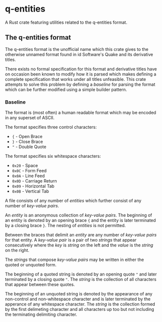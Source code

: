 # q-entities
A Rust crate featuring utilities related to the q-entities format.

## The q-entities format
The q-entities format is the unofficial name which this crate gives to the otherwise unnamed format found in id Software's Quake and its derivative titles.

There exists no formal specification for this format and derivative titles have on occasion been known to modify how it is parsed which makes defining a complete specification that works under all titles unfeasible.
This crate attempts to solve this problem by defining a _baseline_ for parsing the format which can be further modified using a simple builder pattern.

### Baseline
The format is (most often) a human readable format which may be encoded in any superset of ASCII.

The format specifies three control characters:
* `{` - Open Brace
* `}` - Close Brace
* `"` - Double Quote

The format specifies six whitespace characters:
* `0x20` - Space
* `0x0C` - Form Feed
* `0x0A` - Line Feed
* `0x0D` - Carriage Return
* `0x09` - Horizontal Tab
* `0x0B` - Vertical Tab

A file consists of any number of _entities_ which further consist of any number of _key-value pairs_.

An _entity_ is an anonymous collection of _key-value pairs_. The beginning of an entity is denoted by an opening brace `{` and the entity is later terminated by a closing brace `}`. The nesting of _entities_ is not permitted.

Between the braces that delimit an _entity_ are any number of _key-value pairs_ for that entity. A _key-value pair_ is a pair of two _strings_ that appear consecutively where the _key_ is _string_ on the left and the _value_ is the _string_ on the right.

The _strings_ that compose _key-value pairs_ may be written in either the quoted or unquoted form.

The beginning of a quoted string is denoted by an opening quote `"` and later terminated by a closing quote `"`. The _string_ is the collection of all characters that appear between these quotes.

The beginning of an unquoted string is denoted by the appearance of any non-control and non-whitespace character and is later terminated by the apperance of any whitespace character. The _string_ is the collection formed by the first delimeting character and all characters up too but not including the terminating delimiting character.
